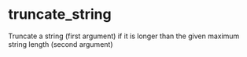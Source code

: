 # truncate_string
Truncate a string (first argument) if it is longer than the given maximum string length (second argument)
